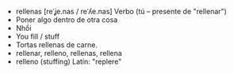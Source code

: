 - rellenas	[reˈʝe.nas / reˈʎe.nas]	Verbo (tú – presente de "rellenar")  
- Poner algo dentro de otra cosa  
- Nhồi  
- You fill / stuff  
- Tortas rellenas de carne.  
- rellenar, relleno, rellenas, rellena  
- relleno (stuffing)	Latín: "replere"